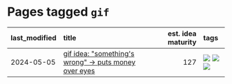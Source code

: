 # Pages tagged `gif`

|last_modified|title|est. idea maturity|tags
|:---|:---|---:|:---|
|2024-05-05|[gif idea: "something's wrong" -> puts money over eyes](../ducktales_gif.md)|127|[![](https://img.shields.io/badge/tag-art-957448)](../tags/art.md) [![](https://img.shields.io/badge/tag-ducktales-254eb)](../tags/ducktales.md) [![](https://img.shields.io/badge/tag-gif-fde018)](../tags/gif.md)|